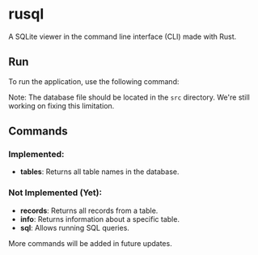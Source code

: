 # rusql

A SQLite viewer in the command line interface (CLI) made with Rust.

## Run

To run the application, use the following command:


Note: The database file should be located in the `src` directory. We're still working on fixing this limitation.

## Commands

### Implemented:

* **tables**: Returns all table names in the database.

### Not Implemented (Yet):

* **records**: Returns all records from a table.
* **info**: Returns information about a specific table.
* **sql**: Allows running SQL queries.

More commands will be added in future updates.


